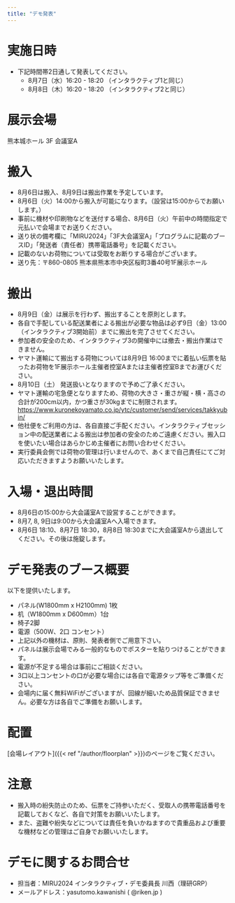 ```yaml
---
title: "デモ発表"
---
```


# 実施日時

- 下記時間帯2日通して発表してください。
  - 8月7日（水）16:20 - 18:20 （インタラクティブ1と同じ）
  - 8月8日（木）16:20 - 18:20 （インタラクティブ2と同じ）

# 展示会場

熊本城ホール 3F 会議室A

# 搬入

- 8月6日は搬入、8月9日は搬出作業を予定しています。
- 8月6日（火）14:00から搬入が可能になります。（設営は15:00からでお願いします。）
- 事前に機材や印刷物などを送付する場合、8月6日（火）午前中の時間指定で元払いで会場までお送りください。
- 送り状の備考欄に「MIRU2024」「3F大会議室A」「プログラムに記載のブースID」「発送者（責任者）携帯電話番号」を記載ください。
- 記載のないお荷物については受取をお断りする場合がございます。
- 送り先：〒860-0805 熊本県熊本市中央区桜町3番40号1F展示ホール

# 搬出
- 8月9日（金）は展示を行わず、搬出することを原則とします。
- 各自で手配している配送業者による搬出が必要な物品は必ず9日（金）13:00（インタラクティブ3開始前）までに搬出を完了させてください。
- 参加者の安全のため、インタラクティブ3の開催中には撤去・搬出作業はできません。
- ヤマト運輸にて搬出する荷物については8月9日 16:00までに着払い伝票を貼ったお荷物を1F展示ホール主催者控室Aまたは主催者控室Bまでお運びください。
- 8月10日（土） 発送扱いとなりますので予めご了承ください。
- ヤマト運輸の宅急便となりますため、荷物の大きさ・重さが縦・横・高さの合計が200cm以内，かつ重さが30kgまでに制限されます。 https://www.kuronekoyamato.co.jp/ytc/customer/send/services/takkyubin/
- 他社便をご利用の方は、各自直接ご手配ください。インタラクティブセッション中の配送業者による搬出は参加者の安全のためご遠慮ください。搬入口を使いたい場合はあらかじめ主催者にお問い合わせください。
- 実行委員会側では荷物の管理は行いませんので、あくまで自己責任にてご対応いただきますようお願いいたします。


# 入場・退出時間

- 8月6日の15:00から大会議室Aで設営することができます。
- 8月7, 8, 9日は9:00から大会議室Aへ入場できます。
- 8月6日 18:10、8月7日 18:30，8月8日 18:30までに大会議室Aから退出してください。その後は施錠します。

# デモ発表のブース概要

以下を提供いたします。

- パネル(W1800mm x H2100mm) 1枚
- 机（W1800mm x D600mm）1台
- 椅子2脚
- 電源（500W、2口 コンセント）
- 上記以外の機材は、原則、発表者側でご用意下さい。
- パネルは展示会場でみる一般的なものでポスターを貼りつけることができます。
- 電源が不足する場合は事前にご相談ください。
- 3口以上コンセントの口が必要な場合には各自で電源タップ等をご準備ください。
- 会場内に届く無料WiFiがございますが、回線が細いため品質保証できません。必要な方は各自でご準備をお願いします。

# 配置

[会場レイアウト]({{< ref "/author/floorplan" >}})のページをご覧ください。


# 注意
- 搬入時の紛失防止のため、伝票をご持参いただく、受取人の携帯電話番号を記載しておくなど、各自で対策をお願いいたします。
- また、盗難や紛失などについては責任を負いかねますので貴重品および重要な機材などの管理はご自身でお願いいたします。

# デモに関するお問合せ

- 担当者：MIRU2024 インタラクティブ・デモ委員長 川西（理研GRP）
- メールアドレス：yasutomo.kawanishi ( @riken.jp )

